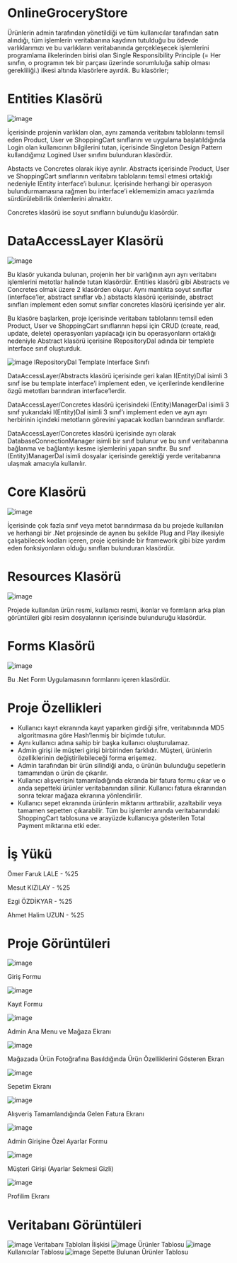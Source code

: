 # OnlineGroceryStore

Ürünlerin admin tarafından yönetildiği ve tüm kullanıcılar tarafından satın alındığı, tüm işlemlerin veritabanına kaydının tutulduğu bu ödevde varlıklarımızı ve bu varlıkların veritabanında gerçekleşecek işlemlerini programlama ilkelerinden birisi olan Single Responsibility Principle (= Her sınıfın, o programın tek bir parçası üzerinde sorumluluğa sahip olması gerekliliği.) ilkesi altında klasörlere ayırdık. Bu klasörler;

# Entities Klasörü
![image](https://user-images.githubusercontent.com/58256256/159504278-6efecc3e-fc06-4dd3-be6b-b1289bb29c1d.png)

İçerisinde projenin varlıkları olan, aynı zamanda veritabını tablolarını temsil eden Product, User ve ShoppingCart sınıflarını ve uygulama başlatıldığında Login olan kullanıcının bilgilerini tutan, içerisinde Singleton Design Pattern kullandığımız Logined User sınıfını bulunduran klasördür. 

Abstacts ve Concretes olarak ikiye ayrılır. Abstracts içerisinde Product, User ve ShoppingCart sınıflarının veritabını tablolarını temsil etmesi ortaklığı nedeniyle IEntity interface’i bulunur. İçerisinde herhangi bir operasyon bulundurmamasına rağmen bu interface’i eklememizin amacı yazılımda sürdürülebilirlik önlemlerini almaktır. 

Concretes klasörü ise soyut sınıfların bulunduğu klasördür.

# DataAccessLayer Klasörü
![image](https://user-images.githubusercontent.com/58256256/159504672-46379547-a769-4902-a919-c5433a5be147.png)

Bu klasör yukarıda bulunan, projenin her bir varlığının ayrı ayrı veritabını işlemlerini metotlar halinde tutan klasördür. Entities klasörü gibi Abstracts ve Concretes olmak üzere 2 klasörden oluşur. Aynı mantıkta soyut sınıflar (interface’ler, abstract sınıflar vb.) abstacts klasörü içerisinde, abstract sınıfları implement eden somut sınıflar concretes klasörü içerisinde yer alır.

Bu klasöre başlarken, proje içerisinde veritabanı tablolarını temsil eden Product, User ve ShoppingCart sınıflarının hepsi için CRUD (create, read, update, delete) operasyonları yapılacağı için bu operasyonların ortaklığı nedeniyle Abstract klasörü içerisine IRepositoryDal adında bir templete interface sınıf oluşturduk. 

![image](https://user-images.githubusercontent.com/58256256/159504719-d2afd75d-cc9c-4d2e-b398-f229728523ff.png)
IRepositoryDal Template Interface Sınıfı

DataAccessLayer/Abstracts klasörü içerisinde geri kalan I(Entity)Dal isimli 3 sınıf ise bu template interface’i implement eden, ve içerilerinde kendilerine özgü metotları barındıran interface’lerdir.  

DataAccessLayer/Concretes klasörü içerisindeki (Entity)ManagerDal isimli 3 sınıf yukarıdaki I(Entity)Dal isimli 3 sınıf’ı implement eden ve ayrı ayrı herbirinin içindeki metotların görevini yapacak kodları barındıran sınıflardır.

DataAccessLayer/Concretes klasörü içerisinde ayrı olarak DatabaseConnectionManager isimli bir sınıf bulunur ve bu sınıf veritabanına bağlanma ve bağlantıyı kesme işlemlerini yapan sınıftır. Bu sınıf (Entity)ManagerDal isimli dosyalar içerisinde gerektiği yerde veritabanına ulaşmak amacıyla kullanılır.

# Core Klasörü

![image](https://user-images.githubusercontent.com/58256256/159504815-317d9ae0-26a2-41f6-8b96-82d927e1d1c5.png)

İçerisinde çok fazla sınıf veya metot barındırmasa da bu projede kullanılan ve herhangi bir .Net projesinde de aynen bu şekilde Plug and Play ilkesiyle çalışabilecek kodları içeren, proje içerisinde bir framework gibi bize yardım eden fonksiyonların olduğu sınıfları bulunduran klasördür.

# Resources Klasörü

![image](https://user-images.githubusercontent.com/58256256/159504903-2af50b29-e3f6-4ece-8907-b73ac1496419.png)

Projede kullanılan ürün resmi, kullanıcı resmi, ikonlar ve formların arka plan görüntüleri gibi resim dosyalarının içerisinde bulunduruğu klasördür.

# Forms Klasörü

![image](https://user-images.githubusercontent.com/58256256/159504958-5e0f2783-d01e-49b5-8d9b-80c3d2341a6b.png)

Bu .Net Form Uygulamasının formlarını içeren klasördür.

# Proje Özellikleri

* Kullanıcı kayıt ekranında kayıt yaparken girdiği şifre, veritabınında MD5 algoritmasına göre Hash’lenmiş bir biçimde tutulur.
* Aynı kullanıcı adına sahip bir başka kullanıcı oluşturulamaz.
* Admin girişi ile müşteri girişi birbirinden farklıdır. Müşteri, ürünlerin özelliklerinin değiştirilebileceği forma erişemez.
* Admin tarafından bir ürün silindiği anda, o ürünün bulunduğu sepetlerin tamamından o ürün de çıkarılır.
* Kullanıcı alışverişini tamamladığında ekranda bir fatura formu çıkar ve o anda sepetteki ürünler veritabanından silinir. Kullanıcı fatura ekranından sonra tekrar mağaza ekranına yönlendirilir.
* Kullanıcı sepet ekranında ürünlerin miktarını arttırabilir, azaltabilir veya tamamen sepetten çıkarabilir. Tüm bu işlemler anında veritabanındaki ShoppingCart tablosuna ve arayüzde kullanıcıya gösterilen Total Payment miktarına etki eder.

# İş Yükü

Ömer Faruk LALE - %25

Mesut KIZILAY - %25	

Ezgi ÖZDİKYAR - %25	

Ahmet Halim UZUN - %25	

# Proje Görüntüleri

![image](https://user-images.githubusercontent.com/58256256/159505135-1bd142d7-7567-4886-b26c-8b9c4323f18a.png)

Giriş Formu

![image](https://user-images.githubusercontent.com/58256256/159505169-1820a944-4482-4217-92dc-7b4206408b6e.png)

Kayıt Formu

![image](https://user-images.githubusercontent.com/58256256/159505219-ff591999-f022-477a-98f8-db132089609a.png)

Admin Ana Menu ve Mağaza Ekranı

![image](https://user-images.githubusercontent.com/58256256/159505255-b35c2375-0b36-4b87-b097-dc5b14a2ccb3.png)

Mağazada Ürün Fotoğrafına Basıldığında Ürün Özelliklerini Gösteren Ekran

![image](https://user-images.githubusercontent.com/58256256/159505293-48c9edb4-48d2-458c-9da9-6dc1a6fb5495.png)

Sepetim Ekranı

![image](https://user-images.githubusercontent.com/58256256/159505317-573015f7-99ff-4e3e-b9d6-4cc4a489dbfe.png)

Alışveriş Tamamlandığında Gelen Fatura Ekranı

![image](https://user-images.githubusercontent.com/58256256/159505343-60057811-54a6-42ce-8352-427e8c40fd96.png)

Admin Girişine Özel Ayarlar Formu

![image](https://user-images.githubusercontent.com/58256256/159505373-59d99595-44b2-4014-b2af-a46521787122.png)

Müşteri Girişi (Ayarlar Sekmesi Gizli)

![image](https://user-images.githubusercontent.com/58256256/159505405-3ef37ade-6e6a-433c-9358-d105f293b778.png)

Profilim Ekranı

# Veritabanı Görüntüleri
![image](https://user-images.githubusercontent.com/58256256/159505459-df5a4f14-ff45-4121-9d5a-4933b9678c42.png)
Veritabanı Tabloları İlişkisi
![image](https://user-images.githubusercontent.com/58256256/159505487-9c70119f-32a3-42cb-a44d-4a992401cc27.png)
Ürünler Tablosu
![image](https://user-images.githubusercontent.com/58256256/159505517-6a9ff897-aa33-4851-a26b-c0dcf0b35121.png)
Kullanıcılar Tablosu
![image](https://user-images.githubusercontent.com/58256256/159505538-3f0bee1d-c0fc-4777-9928-2404ef325fdc.png)
Sepette Bulunan Ürünler Tablosu
